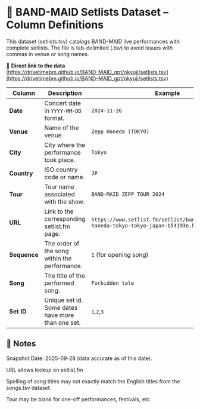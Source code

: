 # 📖 BAND-MAID Setlists Dataset – Column Definitions #

This dataset (setlists.tsv) catalogs BAND-MAID live performances with complete setlists.
The file is tab-delimited (.tsv) to avoid issues with commas in venue or song names.

🔗 **Direct link to the data**  
[https://drivetimebm.github.io/BAND-MAID_gpt/okyuji/setlists.tsv](https://drivetimebm.github.io/BAND-MAID_gpt/okyuji/setlists.tsv)


| Column       | Description                                       | Example                                                                                   |
| ------------ | --------------------------------------------------| ----------------------------------------------------------------------------------------- |
| **Date**     | Concert date in `YYYY-MM-DD` format.              | `2024-11-26`                                                                              |
| **Venue**    | Name of the venue.                                | `Zepp Haneda (TOKYO)`                                                                     |
| **City**     | City where the performance took place.            | `Tokyo`                                                                                   |
| **Country**  | ISO country code or name.                         | `JP`                                                                                      |
| **Tour**     | Tour name associated with the show.               | `BAND-MAID ZEPP TOUR 2024`                                                                |
| **URL**      | Link to the corresponding setlist.fm page.        | `https://www.setlist.fm/setlist/bandmaid/2024/zepp-haneda-tokyo-tokyo-japan-b54193e.html` |
| **Sequence** | The order of the song within the performance.     | `1` (for opening song)                                                                    |
| **Song**     | The title of the performed song.                  | `Forbidden tale`                                                                          |
| **Set ID**   | Unique set id. Some dates have more than one set. | `1`,`2`,`3`                                                                               |

## 📝 Notes ##

Snapshot Date: 2025-09-28 (data accurate as of this date).

URL allows lookup on setlist.fm 

Spelling of song titles may not exactly match the English titles from the songs.tsv dataset.

Tour may be blank for one-off performances, festivals, etc.
